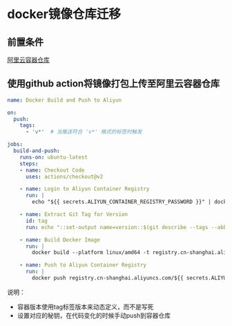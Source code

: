 # docker镜像仓库迁移

## 前置条件

[阿里云容器仓库](https://cr.console.aliyun.com/cn-shanghai/instance/repositories)

## 使用github action将镜像打包上传至阿里云容器仓库

```yaml
name: Docker Build and Push to Aliyun

on:
  push:
    tags:
      - 'v*'  # 当推送符合 'v*' 格式的标签时触发

jobs:
  build-and-push:
    runs-on: ubuntu-latest
    steps:
    - name: Checkout Code
      uses: actions/checkout@v2

    - name: Login to Aliyun Container Registry
      run: |
        echo "${{ secrets.ALIYUN_CONTAINER_REGISTRY_PASSWORD }}" | docker login --username ${{ secrets.ALIYUN_CONTAINER_REGISTRY_USERNAME }} --password-stdin registry.cn-shanghai.aliyuncs.com

    - name: Extract Git Tag for Version
      id: tag
      run: echo "::set-output name=version::$(git describe --tags --abbrev=0)"

    - name: Build Docker Image
      run: |
        docker build --platform linux/amd64 -t registry.cn-shanghai.aliyuncs.com/${{ secrets.ALIYUN_CONTAINER_REGISTRY_NAMESPACE }}/yiwen-blog-website:${{ steps.tag.outputs.version }} .

    - name: Push to Aliyun Container Registry
      run: |
        docker push registry.cn-shanghai.aliyuncs.com/${{ secrets.ALIYUN_CONTAINER_REGISTRY_NAMESPACE }}/yiwen-blog-website:${{ steps.tag.outputs.version }}
```

说明：

- 容器版本使用tag标签版本来动态定义，而不是写死
- 设置对应的秘钥，在代码变化的时候手动push到容器仓库